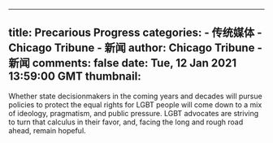
---
title: Precarious Progress
categories: 
    - 传统媒体
    - Chicago Tribune - 新闻
author: Chicago Tribune - 新闻
comments: false
date: Tue, 12 Jan 2021 13:59:00 GMT
thumbnail: 
---

<div>   
<div class="content">
    <div class="field field-name-body field-type-text-with-summary field-label-hidden">
      Whether state decisionmakers in the coming years and decades will pursue policies to protect the equal rights for LGBT people will come down to a mix of ideology, pragmatism, and public pressure. LGBT advocates are striving to turn that calculus in their favor, and, facing the long and rough road ahead, remain hopeful.  </div>  </div>

  
  
  
</div>
            